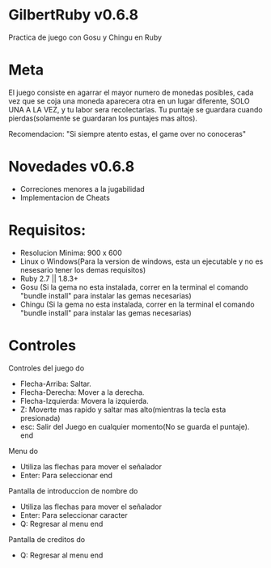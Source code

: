# GilbertRuby v0.6.8
Practica de juego con Gosu y Chingu en Ruby

# Meta
El juego consiste en agarrar el mayor numero de monedas posibles, cada vez que se coja una moneda aparecera otra en un lugar diferente, SOLO UNA A LA VEZ, y tu labor sera recolectarlas. Tu puntaje se guardara cuando pierdas(solamente se guardaran los puntajes mas altos).

Recomendacion: "Si siempre atento estas, el game over no conoceras"

# Novedades v0.6.8
* Correciones menores a la jugabilidad
* Implementacion de Cheats
# Requisitos:
* Resolucion Minima: 900 x 600
* Linux o Windows(Para la version de windows, esta un ejecutable y no es nesesario tener los demas requisitos)
* Ruby 2.7 || 1.8.3+
* Gosu (Si la gema no esta instalada, correr en la terminal el comando "bundle install" para instalar las gemas necesarias)
* Chingu (Si la gema no esta instalada, correr en la terminal el comando "bundle install" para instalar las gemas necesarias)

# Controles
Controles del juego do
 * Flecha-Arriba: Saltar.
 * Flecha-Derecha: Mover a la derecha.
 * Flecha-Izquierda: Movera la izquierda.
 * Z: Moverte mas rapido y saltar mas alto(mientras la tecla esta presionada)
 * esc: Salir del Juego en cualquier momento(No se guarda el puntaje).
end

Menu do
 * Utiliza las flechas para mover el señalador
 * Enter: Para seleccionar
end

Pantalla de introduccion de nombre do
 * Utiliza las flechas para mover el señalador
 * Enter: Para seleccionar caracter
 * Q: Regresar al menu
end

Pantalla de creditos do
 * Q: Regresar al menu
end
